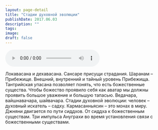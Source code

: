 ```yaml
---
layout: page-detail
title: "Стадии духовной эволюции"
publishDate: 2017.06.03
description: ""
tags:
image:
draft: false
---
```


<audio title="2017.06.03 - Стадии духовной эволюции.mp3" src="/upload/iblock/859/85933a19d8b56aa78cd0ab56562f3e9d.mp3" controls=""></audio>

 Локавасана и дехавасана. Сансаре присущи страдания. Шаранам – Прибежище. Внешний, внутренний и тайный уровень Прибежища. Тантрийская упасана позволяет понять, что есть божественные существа. Чтобы божество проявило себя как аватар мы должны проявить большое уважение и большую тапасью. Ведачара, вайшнавачара, шайвачара. Стадии духовной эволюции: человек – духовный искатель – садху. Кармасанньясин – это монах в миру. Джняни двигается по пути сиддхов. От сиддха к божественным существам. Три импульса Ануграхи во время установления связи с божественными существами. 

  
